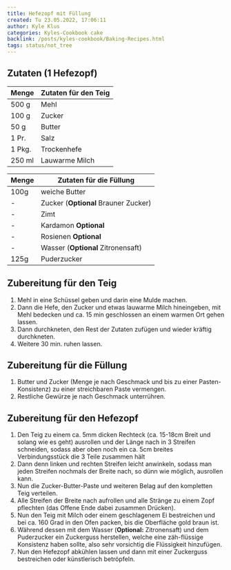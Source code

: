 ```yaml
---
title: Hefezopf mit Füllung
created: Tu 23.05.2022, 17:06:11
author: Kyle Klus
categories: Kyles-Cookbook cake
backlink: /posts/kyles-cookbook/Baking-Recipes.html
tags: status/not_tree
---
```


## Zutaten (1 Hefezopf)

| Menge            | Zutaten für den Teig |
| ---------------- | -------------------- |
| 500 g             | Mehl                 |
| 100 g             | Zucker               |
| 50 g              | Butter               |
| 1 Pr.             | Salz                 |
| 1 Pkg.            | Trockenhefe          |
| 250 ml            | Lauwarme Milch       |

| Menge            | Zutaten für die Füllung              |
| ---------------- | ------------------------------------ |
| 100g             | weiche Butter                        |
| -                | Zucker (**Optional** Brauner Zucker) |
| -                | Zimt                                 |
| -                | Kardamon **Optional**                |
| -                | Rosienen **Optional**                |
| -                | Wasser (**Optional** Zitronensaft)   |
| 125g             | Puderzucker                          |

## Zubereitung für den Teig

1. Mehl in eine Schüssel geben und darin eine Mulde machen.
2. Dann die Hefe, den Zucker und etwas lauwarme Milch hineingeben, mit Mehl bedecken und ca. 15 min geschlossen an einem warmen Ort gehen lassen.
3. Dann durchkneten, den Rest der Zutaten zufügen und wieder kräftig durchkneten.
4. Weitere 30 min. ruhen lassen.

## Zubereitung für die Füllung
1. Butter und Zucker (Menge je nach Geschmack und bis zu einer Pasten-Konsistenz) zu einer streichbaren Paste vermengen.
2. Restliche Gewürze je nach Geschmack unterrühren.

## Zubereitung für den Hefezopf
1. Den Teig zu einem ca. 5mm dicken Rechteck (ca. 15-18cm Breit und solang wie es geht) ausrollen und der Länge nach in 3 Streifen schneiden, sodass aber oben noch ein ca. 5cm breites Verbindungsstück die 3 Teile zusammen hält
2. Dann denn linken und rechten Streifen leicht anwinkeln, sodass man jeden Streifen nochmals der Breite nach, so dünn wie möglich, ausrollen kann.
3. Nun die Zucker-Butter-Paste und weiteren Belag auf den kompletten Teig verteilen.
4. Alle Streifen der Breite nach aufrollen und alle Stränge zu einem Zopf pflechten (das Offene Ende dabei zusammen Drücken).
5. Nun den Teig mit Milch oder einem geschlagenem Ei bestreichen und bei ca. 160 Grad in den Ofen packen, bis die Oberfläche gold braun ist.
6. Während dessen mit dem Wasser (**Optional:** Zitronensaft) und dem Puderzucker ein Zuckerguss herstellen, welche eine zäh-flüssige Konsistenz haben sollte, also sehr vorsichtig die Flüssigkeit hinzufügen.
7. Nun den Hefezopf abkühlen lassen und dann mit einer Zuckerguss bestreichen oder künstlerisch betröpfeln.
